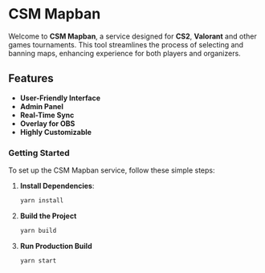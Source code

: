 # CSM Mapban

Welcome to **CSM Mapban**, a service designed for **CS2**, **Valorant** and other games tournaments. This tool streamlines the process of selecting and banning maps, enhancing experience for both players and organizers.

## Features

- **User-Friendly Interface**
- **Admin Panel**
- **Real-Time Sync**
- **Overlay for OBS**
- **Highly Customizable**

### Getting Started

To set up the CSM Mapban service, follow these simple steps:

1. **Install Dependencies**:
   ```bash
   yarn install
   ```

2. **Build the Project**
   ```bash
   yarn build
   ```

3. **Run Production Build**
   ```bash
   yarn start
   ```